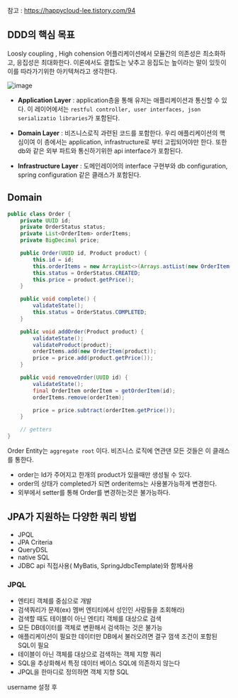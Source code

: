 참고 : https://happycloud-lee.tistory.com/94

## DDD의 핵심 목표 
Loosly coupling , High cohension
어플리케이션에서 모듈간의 의존성은 최소화하고, 응집성은 최대화한다. 
이론에서도 결합도는 낮추고 응집도는 높이라는 말이 있듯이 이를 따라가기위한 아키텍쳐라고 생각한다.

![image](https://user-images.githubusercontent.com/43670838/196368852-362b13c7-9900-4513-9eae-f910128458b9.png)

- <b>Application Layer</b> : application층을 통해 유저는 애플리케이션과 통신할 수 있다. 
이 레이어에서는 `restful controller, user interfaces, json serializatio libraries`가 포함된다. 

- <b> Domain Layer</b> : 비즈니스로직 과련된 코드를 포함한다. 우리 애플리케이션의 핵심이여 이 층에서는 application, infrastructure로 부터 고립되어야만 한다. 또한 db와 같은 외부 파트와 통신하기위한 api interface가 포함된다. 

- <b>Infrastructure Layer</b> : 도메인레이어의 interface 구현부와  db configuration, spring configuration 같은 클래스가 포함된다.


## Domain


```java
public class Order {
    private UUID id;
    private OrderStatus status;
    private List<OrderItem> orderItems;
    private BigDecimal price;

    public Order(UUID id, Product product) {
        this.id = id;
        this.orderItems = new ArrayList<>(Arrays.astList(new OrderItem(product)));
        this.status = OrderStatus.CREATED;
        this.price = product.getPrice();
    }

    public void complete() {
        validateState();
        this.status = OrderStatus.COMPLETED;
    }

    public void addOrder(Product product) {
        validateState();
        validateProduct(product);
        orderItems.add(new OrderItem(product));
        price = price.add(product.getPrice());
    }

    public void removeOrder(UUID id) {
        validateState();
        final OrderItem orderItem = getOrderItem(id);
        orderItems.remove(orderItem);

        price = price.subtract(orderItem.getPrice());
    }

    // getters
}
```

Order Entity는 `aggregate root` 이다. 비즈니스 로직에 연관댄 모든 것들은 이 클래스를 통한다. 
- order는 Id가 주어지고 한개의 product가 있을때만 생성될 수 있다. 
- order의 상태가 completed가 되면 orderitems는 사용불가능하게 변경한다.
- 외부에서 setter를 통해 Order를 변경하는것은 불가능하다.


## JPA가 지원하는 다양한 쿼리 방법
 - JPQL
 - JPA Criteria
 - QueryDSL
 - native SQL
 - JDBC api 직접사용( MyBatis, SpringJdbcTemplate)와 함께사용

### JPQL
- 엔티티 객체를 중심으로 개발
- 검색쿼리가 문제(ex) 멤버 엔티티에서 성인인 사람들을 조회해라)
- 검색할 때도 테이블이 아닌 엔티티 객체를 대상으로 검색
- 모든 DB데이터를 객체로 변환해서 검색하는 것은 불가능
- 애플리케이션이 필요한 데이터만 DB에서 불러오려면 결구 껌색 조건이 포함된 SQL이 필요
- 테이블이 아닌 객체를 대상으로 검색하는 객체 지향 쿼리
- SQL을 추상화해서 특정 데이터 베이스 SQL에 의존하지 않는다
- JPQL을 한마디로 정의하면 객체 지향 SQL

username 설정 후 